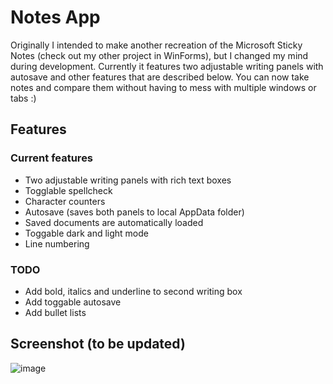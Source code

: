 # Notes App

Originally I intended to make another recreation of the Microsoft Sticky Notes (check out my other project in WinForms), but I changed my mind during development. Currently it features two adjustable writing panels with autosave and other features that are described below. You can now take notes and compare them without having to mess with multiple windows or tabs :)

## Features

### Current features
* Two adjustable writing panels with rich text boxes
* Togglable spellcheck
* Character counters
* Autosave (saves both panels to local AppData folder)
* Saved documents are automatically loaded
* Toggable dark and light mode
* Line numbering

### TODO
* Add bold, italics and underline to second writing box
* Add toggable autosave
* Add bullet lists

## Screenshot (to be updated)
![image](https://github.com/precisepangolin/stickynotesWPF/assets/61357898/37fee2b4-be93-447c-85ff-a52a121f538b)





